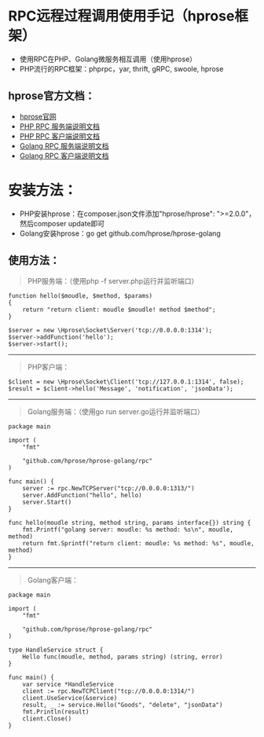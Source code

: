 # RPC远程过程调用使用手记（hprose框架）
* 使用RPC在PHP、Golang微服务相互调用（使用hprose）
* PHP流行的RPC框架：phprpc，yar, thrift, gRPC, swoole, hprose

## hprose官方文档：
* [hprose官网](http://hprose.com/)
* [PHP RPC 服务端说明文档](https://github.com/hprose/hprose-php/wiki/06-Hprose-服务器)
* [PHP RPC 客户端说明文档](https://github.com/hprose/hprose-php/wiki/05-Hprose-客户端)
* [Golang RPC 服务端说明文档](https://github.com/hprose/hprose-golang/wiki/Hprose-服务器)
* [Golang RPC 客户端说明文档](https://github.com/hprose/hprose-golang/wiki/Hprose-客户端)


# 安装方法：
* PHP安装hprose：在composer.json文件添加"hprose/hprose": ">=2.0.0"，然后composer update即可
* Golang安装hprose：go get github.com/hprose/hprose-golang

## 使用方法：
> PHP服务端：（使用php -f server.php运行并监听端口）
```
function hello($moudle, $method, $params)
{
    return "return client: moudle $moudle! method $method";
}

$server = new \Hprose\Socket\Server('tcp://0.0.0.0:1314');
$server->addFunction('hello');
$server->start();
```

---
> PHP客户端：
```
$client = new \Hprose\Socket\Client('tcp://127.0.0.1:1314', false);
$result = $client->hello('Message', 'notification', 'jsonData');
```
---
> Golang服务端：（使用go run server.go运行并监听端口）
```
package main

import (
    "fmt"

    "github.com/hprose/hprose-golang/rpc"
)

func main() {
    server := rpc.NewTCPServer("tcp://0.0.0.0:1313/")
    server.AddFunction("hello", hello)
    server.Start()
}

func hello(moudle string, method string, params interface{}) string {
    fmt.Printf("golang server: moudle: %s method: %s\n", moudle, method)
    return fmt.Sprintf("return client: moudle: %s method: %s", moudle, method)
}
```

---
> Golang客户端：
```
package main

import (
    "fmt"

    "github.com/hprose/hprose-golang/rpc"
)

type HandleService struct {
    Hello func(moudle, method, params string) (string, error)
}

func main() {
    var service *HandleService
    client := rpc.NewTCPClient("tcp://0.0.0.0:1314/")
    client.UseService(&service)
    result, _ := service.Hello("Goods", "delete", "jsonData")
    fmt.Println(result)
    client.Close()
}
```
